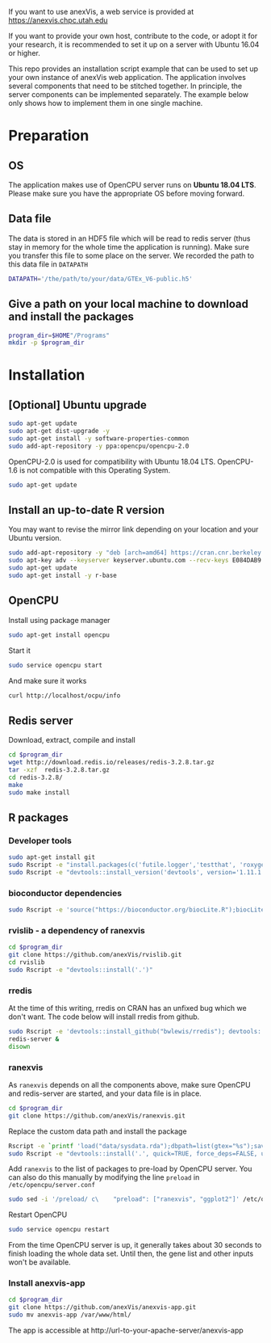 If you want to use anexVis, a web service is provided at https://anexvis.chpc.utah.edu

If you want to provide your own host, contribute to the code, or adopt it for your research, it is recommended to set it up on a server with Ubuntu 16.04 or higher.

This repo provides an installation script example that can be used to set up your own instance of anexVis web application. 
The application involves several components that need to be stitched together. In principle, the server components can be implemented separately.
The example below only shows how to implement them in one single machine.

# Preparation

## OS
The application makes use of OpenCPU server runs on **Ubuntu 18.04 LTS**. Please make sure you have the appropriate OS before moving forward.

## Data file
The data is stored in an HDF5 file which will be read to redis server (thus stay in memory for the whole time the application is running).
Make sure you transfer this file to some place on the server. We recorded the path to this data file in `DATAPATH`

```bash
DATAPATH='/the/path/to/your/data/GTEx_V6-public.h5'
```

## Give a path on your local machine to download and install the packages
```bash
program_dir=$HOME"/Programs"
mkdir -p $program_dir
```
# Installation

## [Optional] Ubuntu upgrade
```bash
sudo apt-get update
sudo apt-get dist-upgrade -y
sudo apt-get install -y software-properties-common
sudo add-apt-repository -y ppa:opencpu/opencpu-2.0
```
OpenCPU-2.0 is used for compatibility with Ubuntu 18.04 LTS. OpenCPU-1.6 is not compatible with this Operating System.
```bash
sudo apt-get update
```
## Install an up-to-date R version

You may want to revise the mirror link depending on your location and your Ubuntu version.

```bash
sudo add-apt-repository -y "deb [arch=amd64] https://cran.cnr.berkeley.edu/bin/linux/ubuntu xenial/"
sudo apt-key adv --keyserver keyserver.ubuntu.com --recv-keys E084DAB9
sudo apt-get update
sudo apt-get install -y r-base
```
## OpenCPU

Install using package manager

```bash
sudo apt-get install opencpu
```

Start it
```bash
sudo service opencpu start
```

And make sure it works
```bash
curl http://localhost/ocpu/info
```

## Redis server

Download, extract, compile and install
```bash
cd $program_dir
wget http://download.redis.io/releases/redis-3.2.8.tar.gz
tar -xzf  redis-3.2.8.tar.gz
cd redis-3.2.8/
make
sudo make install
```

## R packages

### Developer tools

```bash
sudo apt-get install git
sudo Rscript -e "install.packages(c('futile.logger','testthat', 'roxygen2'), repos='https://cran.cnr.berkeley.edu/',Ncpus=2)"
sudo Rscript -e "devtools::install_version('devtools', version='1.11.1', repos='https://cran.cnr.berkeley.edu/',Ncpus=2,quiet=TRUE)"
```
### bioconductor dependencies

```bash
sudo Rscript -e 'source("https://bioconductor.org/biocLite.R");biocLite("rhdf5");'
```
### rvislib - a dependency of ranexvis
```bash
cd $program_dir
git clone https://github.com/anexVis/rvislib.git
cd rvislib
sudo Rscript -e "devtools::install('.')"
```
### rredis

At the time of this writing, rredis on CRAN has an unfixed bug which we don't want. The code below will install rredis from github.
```bash
sudo Rscript -e 'devtools::install_github("bwlewis/rredis"); devtools::install_dev_deps(".")'
redis-server &
disown
```


### ranexvis
As `ranexvis` depends on all the components above, make sure OpenCPU and redis-server are started, and your data file is in place.
```bash
cd $program_dir
git clone https://github.com/anexVis/ranexvis.git
```

Replace the custom data path and install the package

```bash
Rscript -e `printf 'load("data/sysdata.rda");dbpath=list(gtex="%s");save(list=ls(),file="data/sysdata.rda")' $DATAPATH`
sudo Rscript -e "devtools::install('.', quick=TRUE, force_deps=FALSE, upgrade_dependencies=FALSE)"
```

Add `ranexvis` to the list of packages to pre-load by OpenCPU server. You can also do this manually by modifying the line `preload` in `/etc/opencpu/server.conf`

```bash
sudo sed -i '/preload/ c\    "preload": ["ranexvis", "ggplot2"]' /etc/opencpu/server.conf
```
Restart OpenCPU
```bash
sudo service opencpu restart
```

From the time OpenCPU server is up, it generally takes about 30 seconds to finish loading the whole data set. Until then, the gene list and other inputs won't be available.

### Install anexvis-app

```bash
cd $program_dir
git clone https://github.com/anexVis/anexvis-app.git
sudo mv anexvis-app /var/www/html/
```
The app is accessible at http://url-to-your-apache-server/anexvis-app
